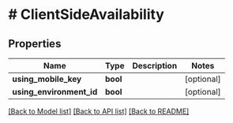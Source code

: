 # # ClientSideAvailability

## Properties

Name | Type | Description | Notes
------------ | ------------- | ------------- | -------------
**using_mobile_key** | **bool** |  | [optional]
**using_environment_id** | **bool** |  | [optional]

[[Back to Model list]](../../README.md#models) [[Back to API list]](../../README.md#endpoints) [[Back to README]](../../README.md)
